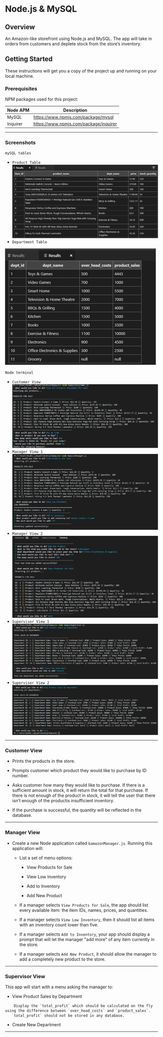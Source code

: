 # Node.js & MySQL

## Overview

An Amazon-like storefront using Node.js and MySQL. The app will take in orders from customers and deplete stock from the store’s inventory.

## Getting Started
These instructions will get you a copy of the project up and running on your local machine.

### Prerequisites

NPM packages used for this project:

| Node APM | Description |
| --- | --- |
| MySQL | https://www.npmjs.com/package/mysql|
| Inquirer | https://www.npmjs.com/package/inquirer|

- - -

### Screenshots
```
mySQL tables
```
* `Product Table`
![producttable](https://github.com/tiger2877/bamazon/blob/master/images/producttable.jpg)
* `Department Table`

![departmenttable](https://github.com/tiger2877/bamazon/blob/master/images/depttable.jpg)

```
Node terminal
```
* `Customer View`
![customerview](https://github.com/tiger2877/bamazon/blob/master/bamazoncustomer1.jpg)
* `Manager View 1`
![managerview1](https://github.com/tiger2877/bamazon/blob/master/bamazonmanager1.jpg)
* `Manager View 2`
![managerview2](https://github.com/tiger2877/bamazon/blob/master/bamazonmanager2.jpg)
* `Supervisor View 1`
![supervisorview1](https://github.com/tiger2877/bamazon/blob/master/bamazonsupervisor1.jpg)
* `Supervisor View 2` 
![supervisorview2](https://github.com/tiger2877/bamazon/blob/master/bamazonsupervisor2.jpg)

- - -

### Customer View

   * Prints the products in the store.

   * Prompts customer which product they would like to purchase by ID number.

   * Asks customer how many they would like to purchase. If there is a sufficient amount in stock, it will return the total for that purchase. If there is not enough of the product in stock, it will tell the user that there isn’t enough of the productis insufficient inventory.

   * If the purchase is successful, the quantity will be reflected in the database.

- - -

### Manager View

* Create a new Node application called `bamazonManager.js`. Running this application will:

  * List a set of menu options:

    * View Products for Sale
    
    * View Low Inventory
    
    * Add to Inventory
    
    * Add New Product

  * If a manager selects `View Products for Sale`, the app should list every available item: the item IDs, names, prices, and quantities.

  * If a manager selects `View Low Inventory`, then it should list all items with an inventory count lower than five.

  * If a manager selects `Add to Inventory`, your app should display a prompt that will let the manager "add more" of any item currently in the store.

  * If a manager selects `Add New Product`, it should allow the manager to add a completely new product to the store.


- - -

### Supervisor View

This app will start with a menu asking the manager to: 

   * View Product Sales by Department
```   
    Display the `total_profit` which should be calculated on the fly using the difference between `over_head_costs` and `product_sales`. 
   `total_profit` should not be stored in any database.
```   
   * Create New Department

- - -
